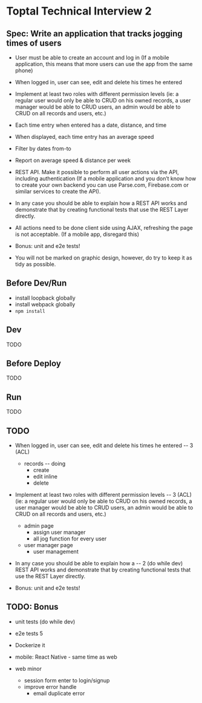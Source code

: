 # Toptal Technical Interview 2

## Spec: Write an application that tracks jogging times of users

- User must be able to create an account and log in
  (If a mobile application, this means that more users can use the app from the same phone)

- When logged in, user can see, edit and delete his times he entered

- Implement at least two roles with different permission levels
  (ie: a regular user would only be able to CRUD on his owned records,
  a user manager would be able to CRUD users,
  an admin would be able to CRUD on all records and users, etc.)

- Each time entry when entered has a date, distance, and time

- When displayed, each time entry has an average speed

- Filter by dates from-to

- Report on average speed & distance per week

- REST API.
  Make it possible to perform all user actions via the API,
  including authentication
  (If a mobile application and you don’t know how to create your own
  backend you can use Parse.com, Firebase.com or similar services to create the API).

- In any case you should be able to explain how a
  REST API works and demonstrate that by creating
  functional tests that use the REST Layer directly.

- All actions need to be done client side using AJAX,
  refreshing the page is not acceptable. (If a mobile app, disregard this)

- Bonus: unit and e2e tests!

- You will not be marked on graphic design, however, do try to keep it as tidy as possible.

## Before Dev/Run

- install loopback globally
- install webpack globally
- `npm install`

## Dev

TODO

## Before Deploy

TODO

## Run

TODO

## TODO

- When logged in, user can see, edit and delete his times he entered        -- 3 (ACL)
  - records -- doing
    - create
    - edit inline
    - delete

- Implement at least two roles with different permission levels             -- 3 (ACL)
  (ie: a regular user would only be able to CRUD on his owned records,
  a user manager would be able to CRUD users,
  an admin would be able to CRUD on all records and users, etc.)

  - admin page
    - assign user manager
    - all jog function for every user
  - user manager page
    - user management

- In any case you should be able to explain how a                           -- 2 (do while dev)
  REST API works and demonstrate that by creating
  functional tests that use the REST Layer directly.

- Bonus: unit and e2e tests!

## TODO: Bonus

- unit tests (do while dev)
- e2e tests 5
- Dockerize it
- mobile: React Native - same time as web

- web minor
  - session form enter to login/signup
  - improve error handle
    - email duplicate error

